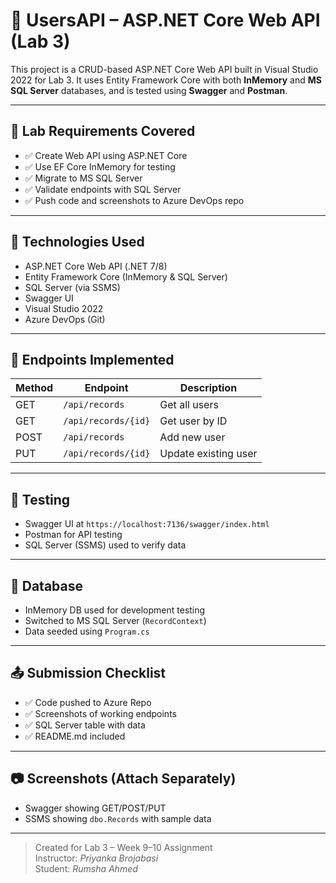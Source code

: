 # 📘 UsersAPI – ASP.NET Core Web API (Lab 3)

This project is a CRUD-based ASP.NET Core Web API built in Visual Studio 2022 for Lab 3. It uses Entity Framework Core with both **InMemory** and **MS SQL Server** databases, and is tested using **Swagger** and **Postman**.

---

## 🧠 Lab Requirements Covered

- ✅ Create Web API using ASP.NET Core
- ✅ Use EF Core InMemory for testing
- ✅ Migrate to MS SQL Server
- ✅ Validate endpoints with SQL Server
- ✅ Push code and screenshots to Azure DevOps repo

---

## 🧰 Technologies Used

- ASP.NET Core Web API (.NET 7/8)
- Entity Framework Core (InMemory & SQL Server)
- SQL Server (via SSMS)
- Swagger UI
- Visual Studio 2022
- Azure DevOps (Git)

---

## 📑 Endpoints Implemented

| Method | Endpoint              | Description           |
|--------|------------------------|-----------------------|
| GET    | `/api/records`         | Get all users         |
| GET    | `/api/records/{id}`    | Get user by ID        |
| POST   | `/api/records`         | Add new user          |
| PUT    | `/api/records/{id}`    | Update existing user  |

---

## 🧪 Testing

- Swagger UI at `https://localhost:7136/swagger/index.html`
- Postman for API testing
- SQL Server (SSMS) used to verify data

---

## 💾 Database

- InMemory DB used for development testing
- Switched to MS SQL Server (`RecordContext`)
- Data seeded using `Program.cs`

---

## 📤 Submission Checklist

- ✅ Code pushed to Azure Repo
- ✅ Screenshots of working endpoints
- ✅ SQL Server table with data
- ✅ README.md included

---

## 📷 Screenshots (Attach Separately)

- Swagger showing GET/POST/PUT
- SSMS showing `dbo.Records` with sample data

---

> Created for Lab 3 – Week 9–10 Assignment  
> Instructor: *Priyanka Brojabasi*  
> Student: *Rumsha Ahmed*  
